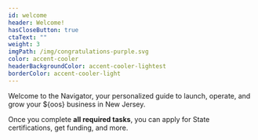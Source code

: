 ```yaml
---
id: welcome
header: Welcome!
hasCloseButton: true
ctaText: ""
weight: 3
imgPath: /img/congratulations-purple.svg
color: accent-cooler
headerBackgroundColor: accent-cooler-lightest
borderColor: accent-cooler-light
---
```


Welcome to the Navigator, your personalized guide to launch, operate, and grow your ${oos} business in New Jersey.

Once you complete **all required tasks**, you can apply for State certifications, get funding, and more.
